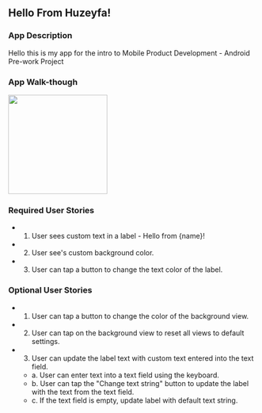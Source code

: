 ## Hello From Huzeyfa!

### App Description
Hello this is my app for the intro to Mobile Product Development - Android Pre-work Project

### App Walk-though

<img src="https://recordit.co/s8jjqUVfIT" width=200><br> 



### Required User Stories
-  1. User sees custom text in a label - Hello from {name}!
-  2. User see's custom background color.
-  3. User can tap a button to change the text color of the label.

### Optional User Stories
-  1. User can tap a button to change the color of the background view.
-  2. User can tap on the background view to reset all views to default settings.
-  3. User can update the label text with custom text entered into the text field.
   -  a. User can enter text into a text field using the keyboard.
   -  b. User can tap the "Change text string" button to update the label with the text from the text field.
   -  c. If the text field is empty, update label with default text string.
